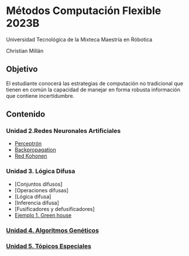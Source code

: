 # Métodos Computación Flexible 2023B

Universidad Tecnológica de la Mixteca
Maestría en Róbotica

Christian Millán

## Objetivo

El estudiante conocerá las estrategias de computación no tradicional que tienen en común la capacidad de manejar en forma robusta información que contiene incertidumbre.

## Contenido

### Unidad 2.Redes Neuronales Artificiales

* [Perceptrón](./L02-1_perceptron/README.md)
* [Backpropagation](./L02-NNets/README.md)
* [Red Kohonen](./L02-3_SOM/README.md)
  
### Unidad 3. Lógica Difusa

* [Conjuntos difusos]
* [Operaciones difusas]
* [Lógica difusa]
* [Inferencia difusa]
* [Fusificadores y defusificadores]
* [Ejemplo 1. Green house](./L03_fuzzy_logic/code/greenhouse.ipynb)

### [Unidad 4. Algoritmos Genéticos]()

### [Unidad 5. Tópicos Especiales]()